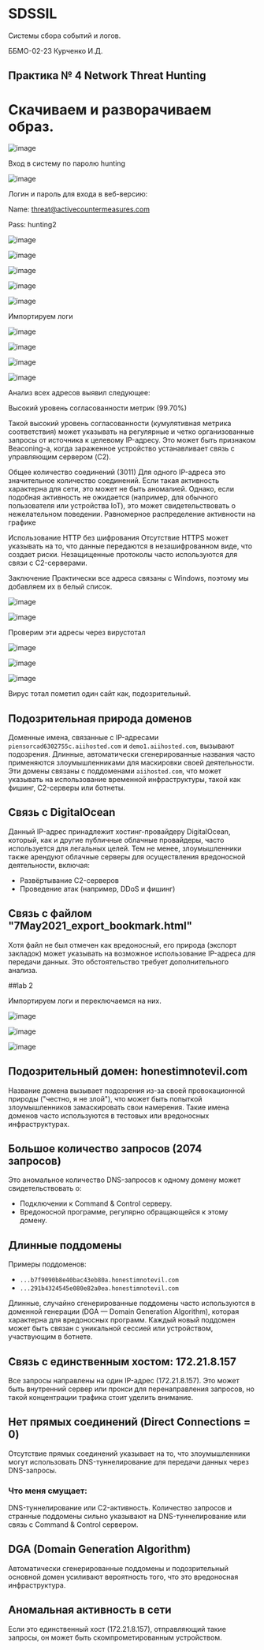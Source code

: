 # SDSSIL
Системы сбора событий и логов.

ББМО-02-23 Курченко И.Д.

## Практика № 4 Network Threat Hunting

# Скачиваем и разворачиваем образ.

![image](https://github.com/user-attachments/assets/c93d35b2-5028-4605-b2c4-48c1bc10191c)

Вход в систему по паролю hunting

![image](https://github.com/user-attachments/assets/2d362c22-5b8c-46fe-add9-444f28cbc229)

Логин и пароль для входа в веб-версию:

 Name: threat@activecountermeasures.com
 
 Pass: hunting2


![image](https://github.com/user-attachments/assets/fe58db63-72d6-44de-95c9-4e4c74dc38a3)

![image](https://github.com/user-attachments/assets/954addbe-f311-4d3b-9559-109ec6743f1c)

![image](https://github.com/user-attachments/assets/c2811983-ea00-43c5-8b9b-e9a00ea3b489)

![image](https://github.com/user-attachments/assets/a0360c14-b053-430c-8574-7a5c0252e92c)

![image](https://github.com/user-attachments/assets/5831d4af-a9f3-4225-9c51-44ef50b56c4b)


Импортируем логи

![image](https://github.com/user-attachments/assets/7f0527ef-fd2b-4043-9eb3-0ac3db52404d)

![image](https://github.com/user-attachments/assets/32a0067c-12c8-421e-9879-0c8787134699)

![image](https://github.com/user-attachments/assets/d4164376-1cbe-42df-81ae-c637b898adb1)

![image](https://github.com/user-attachments/assets/56ac8d08-621d-4309-8287-78b043426ea8)

Анализ всех адресов выявил следующее:

Высокий уровень согласованности метрик (99.70%)

Такой высокий уровень согласованности (кумулятивная метрика соответствия) может указывать на регулярные и четко организованные запросы от источника к целевому IP-адресу. Это может быть признаком Beaconing-а, когда зараженное устройство устанавливает связь с управляющим сервером (C2).

Общее количество соединений (3011)
Для одного IP-адреса это значительное количество соединений. Если такая активность характерна для сети, это может не быть аномалией. Однако, если подобная активность не ожидается (например, для обычного пользователя или устройства IoT), это может свидетельствовать о нежелательном поведении.
Равномерное распределение активности на графике

Использование HTTP без шифрования
Отсутствие HTTPS может указывать на то, что данные передаются в незашифрованном виде, что создает риски. Незащищенные протоколы часто используются для связи с C2-серверами.

Заключение
Практически все адреса связаны с Windows, поэтому мы добавляем их в белый список.


![image](https://github.com/user-attachments/assets/143e6762-d185-442f-8c5e-12bc05bf24a1)

![image](https://github.com/user-attachments/assets/4f703649-5412-488e-930b-f01d9e898b56)

Проверим эти адресы через вирустотал

![image](https://github.com/user-attachments/assets/173e655a-72a1-46aa-b549-1a9fab09c515)

![image](https://github.com/user-attachments/assets/e48f98de-13d7-4f6a-bf87-0714fda3f244)

![image](https://github.com/user-attachments/assets/fb1d340f-c4e7-4957-b376-ddfa86acd8c9)

Вирус тотал пометил один сайт как, подозрительный.

## Подозрительная природа доменов

Доменные имена, связанные с IP-адресами `piensorcad6302755c.aiihosted.com` и `demo1.aiihosted.com`, вызывают подозрения. Длинные, автоматически сгенерированные названия часто применяются злоумышленниками для маскировки своей деятельности. Эти домены связаны с поддоменами `aiihosted.com`, что может указывать на использование временной инфраструктуры, такой как фишинг, C2-серверы или ботнеты.

## Связь с DigitalOcean

Данный IP-адрес принадлежит хостинг-провайдеру DigitalOcean, который, как и другие публичные облачные провайдеры, часто используется для легальных целей. Тем не менее, злоумышленники также арендуют облачные серверы для осуществления вредоносной деятельности, включая:

- Развёртывание C2-серверов
- Проведение атак (например, DDoS и фишинг)

## Связь с файлом "7May2021_export_bookmark.html"

Хотя файл не был отмечен как вредоносный, его природа (экспорт закладок) может указывать на возможное использование IP-адреса для передачи данных. Это обстоятельство требует дополнительного анализа.


##lab 2

Импортируем логи и переключаемся на них.

![image](https://github.com/user-attachments/assets/000ff23c-cddd-498a-9e2f-6b398d9487fa)

![image](https://github.com/user-attachments/assets/4391d2bb-cbf9-40d9-8935-245c8e10db92)

![image](https://github.com/user-attachments/assets/6642a540-17f3-49a2-949e-7a337dc62ce3)

## Подозрительный домен: honestimnotevil.com

Название домена вызывает подозрения из-за своей провокационной природы ("честно, я не злой"), что может быть попыткой злоумышленников замаскировать свои намерения. Такие имена доменов часто используются в тестовых или вредоносных инфраструктурах.

## Большое количество запросов (2074 запросов)

Это аномальное количество DNS-запросов к одному домену может свидетельствовать о:

- Подключении к Command & Control серверу.
- Вредоносной программе, регулярно обращающейся к этому домену.

## Длинные поддомены

Примеры поддоменов:

- `...b7f9090b8e40bac43eb80a.honestimnotevil.com`
- `...291b4324545e080e82a0ea.honestimnotevil.com`

Длинные, случайно сгенерированные поддомены часто используются в доменной генерации (DGA — Domain Generation Algorithm), которая характерна для вредоносных программ. Каждый новый поддомен может быть связан с уникальной сессией или устройством, участвующим в ботнете.

## Связь с единственным хостом: 172.21.8.157

Все запросы направлены на один IP-адрес (172.21.8.157). Это может быть внутренний сервер или прокси для перенаправления запросов, но такой концентрации трафика стоит уделить внимание.

## Нет прямых соединений (Direct Connections = 0)

Отсутствие прямых соединений указывает на то, что злоумышленники могут использовать DNS-туннелирование для передачи данных через DNS-запросы. 

### Что меня смущает:

DNS-туннелирование или C2-активность. Количество запросов и странные поддомены сильно указывают на DNS-туннелирование или связь с Command & Control сервером.

## DGA (Domain Generation Algorithm)

Автоматически сгенерированные поддомены и подозрительный основной домен усиливают вероятность того, что это вредоносная инфраструктура.

## Аномальная активность в сети

Если это единственный хост (172.21.8.157), отправляющий такие запросы, он может быть скомпрометированным устройством.
